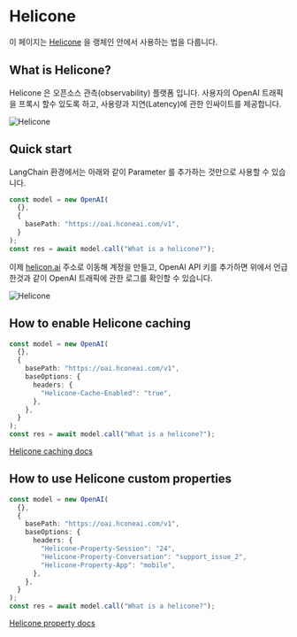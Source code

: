 # Helicone

이 페이지는 [Helicone](https://helicone.ai) 을 랭체인 안에서 사용하는 법을 다룹니다.

## What is Helicone?

Helicone 은 오픈소스 관측(observability) 플랫폼 입니다. 사용자의 OpenAI 트래픽을 프록시 할수 있도록 하고, 사용량과 지연(Latency)에 관한 인싸이트를 제공합니다.

![Helicone](/img/HeliconeDashboard.png)

## Quick start

LangChain 환경에서는 아래와 같이 Parameter 를 추가하는 것만으로 사용할 수 있습니다.

```typescript
const model = new OpenAI(
  {},
  {
    basePath: "https://oai.hconeai.com/v1",
  }
);
const res = await model.call("What is a helicone?");
```

이제 [helicon.ai](https://helicone.ai/onboarding?step=2) 주소로 이동해 계정을 만들고, OpenAI API 키를 추가하면 위에서 언급한것과 같이 OpenAI 트래픽에 관한 로그를 확인할 수 있습니다. 

![Helicone](/img/HeliconeKeys.png)

## How to enable Helicone caching

```typescript
const model = new OpenAI(
  {},
  {
    basePath: "https://oai.hconeai.com/v1",
    baseOptions: {
      headers: {
        "Helicone-Cache-Enabled": "true",
      },
    },
  }
);
const res = await model.call("What is a helicone?");
```

[Helicone caching docs](https://docs.helicone.ai/advanced-usage/caching)

## How to use Helicone custom properties

```typescript
const model = new OpenAI(
  {},
  {
    basePath: "https://oai.hconeai.com/v1",
    baseOptions: {
      headers: {
        "Helicone-Property-Session": "24",
        "Helicone-Property-Conversation": "support_issue_2",
        "Helicone-Property-App": "mobile",
      },
    },
  }
);
const res = await model.call("What is a helicone?");
```

[Helicone property docs](https://docs.helicone.ai/advanced-usage/custom-properties)
